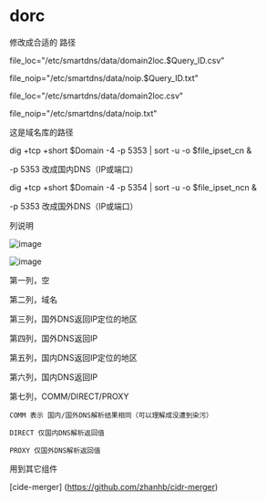 # dorc

修改成合适的 路径 

file_loc="/etc/smartdns/data/domain2loc.$Query_ID.csv"

file_noip="/etc/smartdns/data/noip.$Query_ID.txt"

file_loc="/etc/smartdns/data/domain2loc.csv"

file_noip="/etc/smartdns/data/noip.txt"
    
这是域名库的路径

dig +tcp +short $Domain -4 -p 5353 | sort -u -o $file_ipset_cn &

-p 5353 改成国内DNS（IP或端口）

dig +tcp +short $Domain -4 -p 5354 | sort -u -o $file_ipset_ncn &

-p 5353 改成国外DNS（IP或端口）


列说明

![image](https://github.com/user-attachments/assets/4a0a8d39-a391-4324-b3ae-0b4c99210ce2)

![image](https://github.com/user-attachments/assets/9f547a78-3334-46e7-9235-48bf0075fd82)

第一列，空

第二列，域名

第三列，国外DNS返回IP定位的地区

第四列，国外DNS返回IP

第五列，国内DNS返回IP定位的地区

第六列，国内DNS返回IP

第七列，COMM/DIRECT/PROXY 

    COMM 表示 国内/国外DNS解析结果相同（可以理解成没遭到染污）
    
    DIRECT 仅国内DNS解析返回值
    
    PROXY 仅国外DNS解析返回值
    
用到其它组件

[cide-merger] (https://github.com/zhanhb/cidr-merger)


